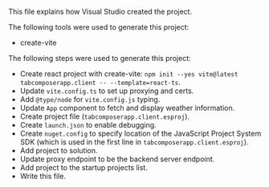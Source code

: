 This file explains how Visual Studio created the project.

The following tools were used to generate this project:
- create-vite

The following steps were used to generate this project:
- Create react project with create-vite: `npm init --yes vite@latest tabcomposerapp.client -- --template=react-ts`.
- Update `vite.config.ts` to set up proxying and certs.
- Add `@type/node` for `vite.config.js` typing.
- Update `App` component to fetch and display weather information.
- Create project file (`tabcomposerapp.client.esproj`).
- Create `launch.json` to enable debugging.
- Create `nuget.config` to specify location of the JavaScript Project System SDK (which is used in the first line in `tabcomposerapp.client.esproj`).
- Add project to solution.
- Update proxy endpoint to be the backend server endpoint.
- Add project to the startup projects list.
- Write this file.
